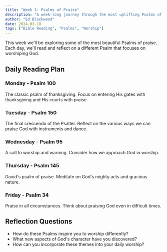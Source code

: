 ```yaml
---
title: "Week 1: Psalms of Praise"
description: "A week-long journey through the most uplifting Psalms of praise and worship"
author: "Ed Blackwood"
date: 2024-03-18
tags: ["Bible Reading", "Psalms", "Worship"]
---
```


This week we'll be exploring some of the most beautiful Psalms of praise. Each day, we'll read and reflect on a different Psalm that focuses on worshiping God.

## Daily Reading Plan

### Monday - Psalm 100

The classic psalm of thanksgiving. Focus on entering His gates with thanksgiving and His courts with praise.

### Tuesday - Psalm 150

The final crescendo of the Psalter. Reflect on the various ways we can praise God with instruments and dance.

### Wednesday - Psalm 95

A call to worship and warning. Consider how we approach God in worship.

### Thursday - Psalm 145

David's psalm of praise. Meditate on God's mighty acts and gracious nature.

### Friday - Psalm 34

Praise in all circumstances. Think about praising God even in difficult times.

## Reflection Questions

- How do these Psalms inspire you to worship differently?
- What new aspects of God's character have you discovered?
- How can you incorporate these themes into your daily worship?

